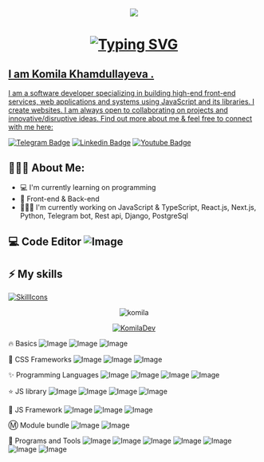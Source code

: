 <h1 align="center">
  <a href="https://git.io/typing-svg">
    <img src="https://readme-typing-svg.herokuapp.com/?lines=Hello,+There!+👋;This+is+Komilaxon👩🏻‍💻&center=true&size=30">
</a>

  <h1 align="center">
<a href="https://git.io/typing-svg"><img src="https://readme-typing-svg.herokuapp.com?font=Fira+Code&size=24&pause=1000&color=ffd700&background=6DFF5700&width=435&lines=Front+-End+Developer+++++++%F0%9F%92%BB"  alt="Typing SVG" /></a>

</h1>

<a href="https://git.io/typing-svg">

## I am Komila Khamdullayeva .
I am a software developer specializing in building high-end front-end services, web applications and systems using JavaScript and its libraries. I create websites. I am always open to collaborating on projects and innovative/disruptive ideas. Find out more about me & feel free to connect with me here:

[![Telegram Badge](https://img.shields.io/badge/@komila_khamdullayeva-2CA5E0?style=flat-square&logo=telegram&logoColor=white&link=https://t.me/komila_dev0112)](https://t.me/komila_dev0112) 
[![Linkedin Badge](https://img.shields.io/badge/-komilakhamdullayeva-blue?style=flat-square&logo=Linkedin&logoColor=white&link=https://www.linkedin.com/in/komila-khamdullayeva/)](https://www.linkedin.com/in/komila-khamdullayeva/) 
[![Youtube Badge](https://img.shields.io/badge/@KomilaDev-FF0004?style=flat-square&logo=youtube&logoColor=white&link=https://www.youtube.com/@KomilaDev)](https://www.youtube.com/@KomilaDev)
  
<h2 align="left">👩🏻‍💻 About Me:</h2>

- :computer: I'm currently learning on programming
- :star2: Front-end & Back-end 
- 👩🏻‍💻 I'm currently working on JavaScript & TypeScript, React.js, Next.js, Python, Telegram bot, Rest api, Django, PostgreSql


## 💻 Code Editor ![Image](https://img.shields.io/badge/Visual_Studio_Code-0078D4?style=for-the-badge&logo=visual%20studio%20code&logoColor=white)

## ⚡ My skills
[![SkillIcons](https://skillicons.dev/icons?i=html,css,bootstrap,sass,js,ts,tailwind,figma,react,next,git,github,vercel,vscode)](https://skillicons.dev)<br/>

<p align="center"> <img src="https://github-readme-stats.vercel.app/api?username=KomilaDev&show_icons=true&theme=radical" alt="komila" />

<p align="center"> <a href="https://github.com/ryo-ma/github-profile-trophy"><img src="https://github-profile-trophy.vercel.app/?username=komilaDev&theme=onestar&row=1&margin-w=15&margin-h=15&no-bg=true" alt="KomilaDev" /></a> </p>

:fire: Basics
![Image](https://img.shields.io/badge/-HTML5-E34F26?style=for-the-badge&logo=html5&logoColor=white)
![Image](https://img.shields.io/badge/-CSS3-1572B6?style=for-the-badge&logo=css3)
![Image](https://img.shields.io/badge/Sass-CC6699?style=for-the-badge&logo=sass&logoColor=white)

:large_blue_diamond: CSS Frameworks
![Image](https://img.shields.io/badge/-Bootstrap-563D7C?style=for-the-badge&logo=bootstrap)
![Image](https://img.shields.io/badge/Tailwind_CSS-38B2AC?style=for-the-badge&logo=tailwind-css&logoColor=white)
![Image](https://img.shields.io/badge/Material%20UI-007FFF?style=for-the-badge&logo=mui&logoColor=white)

:sparkles: Programming Languages
![Image](https://img.shields.io/badge/-HTML5-E34F26?style=for-the-badge&logo=html5&logoColor=white)
![Image](https://img.shields.io/badge/-CSS3-1572B6?style=for-the-badge&logo=css3)
![Image](https://img.shields.io/badge/JavaScript-323330?style=for-the-badge&logo=javascript&logoColor=F7DF1E)
![Image](https://img.shields.io/badge/TypeScript-007ACC?style=for-the-badge&logo=typescript&logoColor=white)

:star: JS library
![Image](https://img.shields.io/badge/React-20232A?style=for-the-badge&logo=react&logoColor=61DAFB)
![Image](https://img.shields.io/badge/Redux-593D88?style=for-the-badge&logo=redux&logoColor=white)
![Image](https://img.shields.io/badge/VueX-35495E?style=for-the-badge&logo=vuedotjs&logoColor=4FC08D)
![Image](https://img.shields.io/badge/ThreeJs-black?style=for-the-badge&logo=three.js&logoColor=white)

:star2: JS Framework
![Image](https://img.shields.io/badge/Vue.js-35495E?style=for-the-badge&logo=vuedotjs&logoColor=4FC08D)
![Image](https://img.shields.io/badge/React.js-20232A?style=for-the-badge&logo=react&logoColor=61DAFB)
![Image](https://img.shields.io/badge/React_Router-CA4245?style=for-the-badge&logo=react-router&logoColor=white)

:m: Module bundle
![Image](https://img.shields.io/badge/npm-CB3837?style=for-the-badge&logo=npm&logoColor=white)
![Image](https://img.shields.io/badge/Yarn-2C8EBB?style=for-the-badge&logo=yarn&logoColor=white)

:small_red_triangle_down: Programs and Tools
![Image](https://img.shields.io/badge/Vite-B73BFE?style=for-the-badge&logo=vite&logoColor=FFD62E)
![Image](https://img.shields.io/badge/Linux-FCC624?style=for-the-badge&logo=linux&logoColor=black)
![Image](https://img.shields.io/badge/Figma-F24E1E?style=for-the-badge&logo=figma&logoColor=white)
![Image](https://img.shields.io/badge/GitLab-330F63?style=for-the-badge&logo=gitlab&logoColor=white)
![Image](https://img.shields.io/badge/Git-F05032?style=for-the-badge&logo=git&logoColor=white)
![Image](https://img.shields.io/badge/GitHub-100000?style=for-the-badge&logo=github&logoColor=white)
![Image](https://img.shields.io/badge/Trello-0052CC?style=for-the-badge&logo=trello&logoColor=white)
